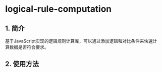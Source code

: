 # logical-rule-computation

## 1. 简介
基于JavaScript实现的逻辑规则计算库，可以通过添加逻辑和对比条件来快速计算数据是否符合要求。

## 2. 使用方法
